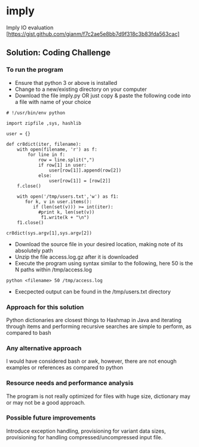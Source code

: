 # imply
Imply IO evaluation [https://gist.github.com/gianm/f7c2ae5e8bb7d9f318c3b83fda563cac]

## Solution: Coding Challenge

### To run the program

- Ensure that python 3 or above is installed
- Change to a new/existing directory on your computer
- Download the file imply.py OR just copy & paste the following code into a file with name of your choice
```
# !/usr/bin/env python

import zipfile ,sys, hashlib

user = {}

def cr8dict(iter, filename):
    with open(filename, 'r') as f:
        for line in f:
            row = line.split(",")
            if row[1] in user:
                user[row[1]].append(row[2])
            else:
                user[row[1]] = [row[2]]
    f.close()

    with open('/tmp/users.txt','w') as f1:
       for k, v in user.items():
          if (len(set(v))) >= int(iter):
            #print k, len(set(v))
             f1.write(k + "\n")
    f1.close()

cr8dict(sys.argv[1],sys.argv[2])
```
- Download the source file in your desired location, making note of its absolutely path
- Unzip the file access.log.gz after it is downloaded
- Execute the program using syntax similar to the following, here 50 is the N paths within /tmp/access.log 
```
python <filename> 50 /tmp/access.log
```
- Execpected output can be found in the /tmp/users.txt directory

### Approach for this solution
Python dictionaries are closest things to Hashmap in Java and iterating through items and performing recursive searches are simple to perform, as compared to bash

### Any alternative approach
I would have considered bash or awk, however, there are not enough examples or references as compared to python

### Resource needs and performance analysis
The program is not really optimized for files with huge size, dictionary may or may not be a good approach. 

### Possible future improvements
Introduce exception handling, provisioning for variant data sizes, provisioning for handling compressed/uncompressed input file.

